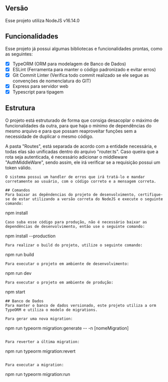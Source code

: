 
## Versão
Esse projeto utiliza NodeJS v16.14.0

## Funcionalidades 
Esse projeto já possui algumas bibliotecas e funcionalidades prontas, como as seguintes:
* [x] TypeORM (ORM para modelagem de Banco de Dados)
* [x] ESLint (Ferramenta para manter o código padronizado e evitar erros)
* [x] Git Commit Linter (Verifica todo commit realizado se ele segue as convenções de nomenclatura do GIT)
* [x] Express para servidor web
* [x] Typescript para tipagem
## Estrutura
O projeto está estruturado de forma que consiga desacoplar o máximo de funcionalidades da outra, para que haja o mínimo de dependências do mesmo arquivo e para que possam reaproveitar funções sem a necessidade de duplicar o mesmo código.

A pasta "Routes", está separada de acordo com a entidade necessária, e todas elas são unificadas dentro do arquivo "router.ts". 
Caso queira que a rota seja autenticada, é necessário adicionar o middleware "AuthMiddleWare", sendo assim, ele irá verificar se a requisição possui um token válido.
```
O sistema possui um handler de erros que irá tratá-lo e mandar corretamente ao usuário, com o código correto e a mensagem correta.

## Comandos
Para baixar as depêndencias do projeto de desenvolvimento, certifique-se de estar utilizando a versão correta do NodeJS e execute o seguinte comando:
```
npm install
```
Caso suba esse código para produção, não é necessário baixar as dependências de desenvolvimento, então use o seguinte comando:
```
npm install --production
```
Para realizar o build do projeto, utilize o seguinte comando:
```
npm run build
```
Para executar o projeto em ambiente de desenvolvimento:
```
npm run dev
```
Para executar o projeto em ambiente de produção:
```
npm start
```
## Banco de Dados
Para manter o banco de dados versionado, este projeto utiliza a orm TypeORM e utiliza o modelo de migrations.

Para gerar uma nova migration:
```
npm run typeorm migration:generate -- -n [nomeMigration]
```

Para reverter a última migration:
```
npm run typeorm migration:revert
```

Para executar a migration:
```
npm run typeorm migration:run
```

